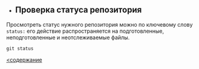 * ## Проверка статуса репозитория

Просмотреть статус нужного репозитория можно по ключевому слову `status:` его действие распространяется на подготовленные, неподготовленные и неотслеживаемые файлы.

```
git status
```
[<содержание](/radme.md)